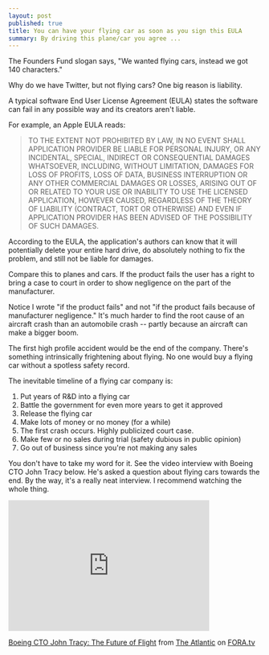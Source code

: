 ```yaml
---
layout: post
published: true
title: You can have your flying car as soon as you sign this EULA
summary: By driving this plane/car you agree ...
---
```


The Founders Fund slogan says, "We wanted flying cars, instead we got 140
characters."

Why do we have Twitter, but not flying cars?  One big reason is liability.

A typical software End User License Agreement (EULA) states the software can
fail in any possible way and its creators aren't liable.

For example, an Apple EULA reads:

>TO THE EXTENT NOT PROHIBITED BY LAW, IN NO EVENT SHALL APPLICATION PROVIDER BE LIABLE FOR PERSONAL INJURY, OR ANY INCIDENTAL, SPECIAL, INDIRECT OR CONSEQUENTIAL DAMAGES WHATSOEVER, INCLUDING, WITHOUT LIMITATION, DAMAGES FOR LOSS OF PROFITS, LOSS OF DATA, BUSINESS INTERRUPTION OR ANY OTHER COMMERCIAL DAMAGES OR LOSSES, ARISING OUT OF OR RELATED TO YOUR USE OR INABILITY TO USE THE LICENSED APPLICATION, HOWEVER CAUSED, REGARDLESS OF THE THEORY OF LIABILITY (CONTRACT, TORT OR OTHERWISE) AND EVEN IF APPLICATION PROVIDER HAS BEEN ADVISED OF THE POSSIBILITY OF SUCH DAMAGES.

According to the EULA, the application's authors can know that it will potentially
delete your entire hard drive, do absolutely nothing to fix the problem, and
still not be liable for damages.

Compare this to planes and cars.  If the product fails the user
has a right to bring a case to court in order to show negligence on the part
of the manufacturer.  

Notice I wrote "if the product fails" and not "if the product fails because
of manufacturer negligence."  It's much harder to find the root cause of an
aircraft crash than an automobile crash -- partly because an aircraft can
make a bigger boom.

The first high profile accident would be the end of the company.  There's
something intrinsically frightening about flying.  No one
would buy a flying car without a spotless safety record.

The inevitable timeline of a flying car company is:
1. Put years of R&D into a flying car
2. Battle the government for even more years to get it approved
3. Release the flying car 
4. Make lots of money or no money (for a while)
5. The first crash occurs.  Highly publicized court case.
6. Make few or no sales during trial (safety dubious in public opinion) 
7. Go out of business since you're not making any sales

You don't have to take my word for it.  See the video interview with Boeing CTO John Tracy below.  He's asked a question about flying cars towards the end.  By the way, it's
a really neat interview.  I recommend watching the whole thing.

<iframe src="http://fora.tv/embed?id=16773&amp;type=c" width="400" height="260" frameborder="0" scrolling="no"></iframe><p><a href="http://fora.tv/v/c16773">Boeing CTO John Tracy: The Future of Flight</a> from <a href="http://fora.tv/partner/Atlantic">The Atlantic</a> on <a href="http://fora.tv">FORA.tv</a>
